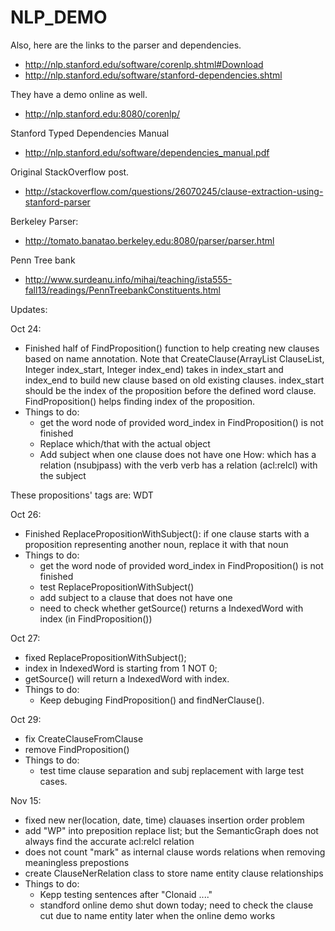 # NLP_DEMO

Also, here are the links to the parser and dependencies. 

- http://nlp.stanford.edu/software/corenlp.shtml#Download
- http://nlp.stanford.edu/software/stanford-dependencies.shtml

They have a demo online as well.
- http://nlp.stanford.edu:8080/corenlp/

Stanford Typed Dependencies Manual
- http://nlp.stanford.edu/software/dependencies_manual.pdf

Original StackOverflow post.
- http://stackoverflow.com/questions/26070245/clause-extraction-using-stanford-parser

Berkeley Parser:
- http://tomato.banatao.berkeley.edu:8080/parser/parser.html

Penn Tree bank
- http://www.surdeanu.info/mihai/teaching/ista555-fall13/readings/PennTreebankConstituents.html

Updates:

Oct 24:
- Finished half of FindProposition() function to help creating new clauses based on name annotation.
Note that CreateClause(ArrayList<Clause> ClauseList, Integer index_start, Integer index_end) takes in 
index_start and index_end to build new clause based on old existing clauses. index_start should be the 
index of the proposition before the defined word clause. FindProposition() helps finding index of the 
proposition.
- Things to do:
  - get the word node of provided word_index in FindProposition() is not finished
  - Replace which/that with the actual object
  - Add subject when one clause does not have one
  How: which has a relation (nsubjpass) with the verb
  verb has a relation (acl:relcl) with the subject 

These propositions' tags are:
WDT

Oct 26:
- Finished ReplacePropositionWithSubject(): if one clause starts with a proposition representing another noun, replace it with that noun
- Things to do:
  - get the word node of provided word_index in FindProposition() is not finished
  - test ReplacePropositionWithSubject()
  - add subject to a clause that does not have one
  - need to check whether getSource() returns a IndexedWord with index (in FindProposition())


Oct 27:
- fixed ReplacePropositionWithSubject(); 
- index in IndexedWord is starting from 1 NOT 0;
- getSource() will return a IndexedWord with index.
- Things to do:
  - Keep debuging FindProposition() and findNerClause().

Oct 29:
- fix CreateClauseFromClause
- remove FindProposition()
- Things to do:
  - test time clause separation and subj replacement with large test cases.

Nov 15:
- fixed new ner(location, date, time) clauases insertion order problem
- add "WP" into preposition replace list; but the SemanticGraph does not always find the accurate acl:relcl relation
- does not count "mark" as internal clause words relations when removing meaningless prepostions
- create ClauseNerRelation class to store name entity clause relationships
- Things to do:
  - Kepp testing sentences after "Clonaid ...."
  - standford online demo shut down today; need to check the clause cut due to name entity later when the online demo works
